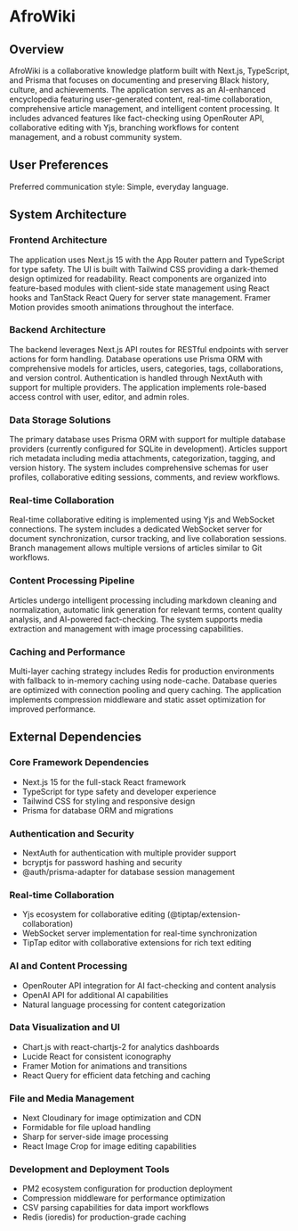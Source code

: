 # AfroWiki

## Overview

AfroWiki is a collaborative knowledge platform built with Next.js, TypeScript, and Prisma that focuses on documenting and preserving Black history, culture, and achievements. The application serves as an AI-enhanced encyclopedia featuring user-generated content, real-time collaboration, comprehensive article management, and intelligent content processing. It includes advanced features like fact-checking using OpenRouter API, collaborative editing with Yjs, branching workflows for content management, and a robust community system.

## User Preferences

Preferred communication style: Simple, everyday language.

## System Architecture

### Frontend Architecture
The application uses Next.js 15 with the App Router pattern and TypeScript for type safety. The UI is built with Tailwind CSS providing a dark-themed design optimized for readability. React components are organized into feature-based modules with client-side state management using React hooks and TanStack React Query for server state management. Framer Motion provides smooth animations throughout the interface.

### Backend Architecture
The backend leverages Next.js API routes for RESTful endpoints with server actions for form handling. Database operations use Prisma ORM with comprehensive models for articles, users, categories, tags, collaborations, and version control. Authentication is handled through NextAuth with support for multiple providers. The application implements role-based access control with user, editor, and admin roles.

### Data Storage Solutions
The primary database uses Prisma ORM with support for multiple database providers (currently configured for SQLite in development). Articles support rich metadata including media attachments, categorization, tagging, and version history. The system includes comprehensive schemas for user profiles, collaborative editing sessions, comments, and review workflows.

### Real-time Collaboration
Real-time collaborative editing is implemented using Yjs and WebSocket connections. The system includes a dedicated WebSocket server for document synchronization, cursor tracking, and live collaboration sessions. Branch management allows multiple versions of articles similar to Git workflows.

### Content Processing Pipeline
Articles undergo intelligent processing including markdown cleaning and normalization, automatic link generation for relevant terms, content quality analysis, and AI-powered fact-checking. The system supports media extraction and management with image processing capabilities.

### Caching and Performance
Multi-layer caching strategy includes Redis for production environments with fallback to in-memory caching using node-cache. Database queries are optimized with connection pooling and query caching. The application implements compression middleware and static asset optimization for improved performance.

## External Dependencies

### Core Framework Dependencies
- Next.js 15 for the full-stack React framework
- TypeScript for type safety and developer experience
- Tailwind CSS for styling and responsive design
- Prisma for database ORM and migrations

### Authentication and Security
- NextAuth for authentication with multiple provider support
- bcryptjs for password hashing and security
- @auth/prisma-adapter for database session management

### Real-time Collaboration
- Yjs ecosystem for collaborative editing (@tiptap/extension-collaboration)
- WebSocket server implementation for real-time synchronization
- TipTap editor with collaborative extensions for rich text editing

### AI and Content Processing
- OpenRouter API integration for AI fact-checking and content analysis
- OpenAI API for additional AI capabilities
- Natural language processing for content categorization

### Data Visualization and UI
- Chart.js with react-chartjs-2 for analytics dashboards
- Lucide React for consistent iconography
- Framer Motion for animations and transitions
- React Query for efficient data fetching and caching

### File and Media Management
- Next Cloudinary for image optimization and CDN
- Formidable for file upload handling
- Sharp for server-side image processing
- React Image Crop for image editing capabilities

### Development and Deployment Tools
- PM2 ecosystem configuration for production deployment
- Compression middleware for performance optimization
- CSV parsing capabilities for data import workflows
- Redis (ioredis) for production-grade caching